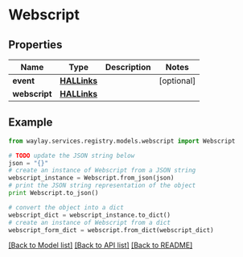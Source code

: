 # Webscript


## Properties

Name | Type | Description | Notes
------------ | ------------- | ------------- | -------------
**event** | [**HALLinks**](HALLinks.md) |  | [optional] 
**webscript** | [**HALLinks**](HALLinks.md) |  | 

## Example

```python
from waylay.services.registry.models.webscript import Webscript

# TODO update the JSON string below
json = "{}"
# create an instance of Webscript from a JSON string
webscript_instance = Webscript.from_json(json)
# print the JSON string representation of the object
print Webscript.to_json()

# convert the object into a dict
webscript_dict = webscript_instance.to_dict()
# create an instance of Webscript from a dict
webscript_form_dict = webscript.from_dict(webscript_dict)
```
[[Back to Model list]](../README.md#documentation-for-models) [[Back to API list]](../README.md#documentation-for-api-endpoints) [[Back to README]](../README.md)


